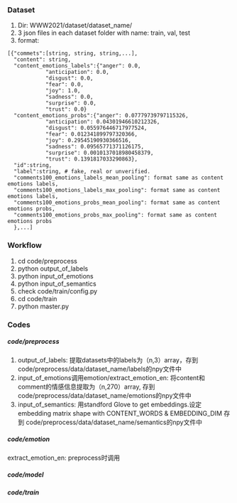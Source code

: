### Dataset
1. Dir: WWW2021/dataset/dataset_name/
2. 3 json files in each dataset folder with name: train, val, test
3. format:
```
[{"commets":[string, string, string,...],
  "content": string,
  "content_emotions_labels":{"anger": 0.0,
            "anticipation": 0.0,
            "disgust": 0.0,
            "fear": 0.0,
            "joy": 1.0,
            "sadness": 0.0,
            "surprise": 0.0,
            "trust": 0.0}
  "content_emotions_probs":{"anger": 0.07779739797115326,
            "anticipation": 0.04301946610212326,
            "disgust": 0.055976446717977524,
            "fear": 0.012341899797320366,
            "joy": 0.29545190930366516,
            "sadness": 0.09565771371126175,
            "surprise": 0.0010137018980458379,
            "trust": 0.1391817033290863},
  "id":string,
  "label":string, # fake, real or unverified.
  "comments100_emotions_labels_mean_pooling": format same as content emotions labels,
  "comments100_emotions_labels_max_pooling": format same as content emotions labels,
  "comments100_emotions_probs_mean_pooling": format same as content emotions probs,
  "comments100_emotions_probs_max_pooling": format same as content emotions probs
  },...]
```

### Workflow
1. cd code/preprocess
2. python output_of_labels
3. python input_of_emotions
4. python input_of_semantics
5. check code/train/config.py
6. cd code/train
7. python master.py

### Codes
##### code/preprocess
1. output_of_labels: 提取datasets中的labels为（n,3）array，存到code/preprocess/data/dataset_name/labels的npy文件中
2. input_of_emotions调用emotion/extract_emotion_en: 将content和comment的情感信息提取为（n,270）array, 存到code/preprocess/data/dataset_name/emotions的npy文件中
3. input_of_semantics: 用standford Glove to get embeddings.设定embedding matrix shape with CONTENT_WORDS & EMBEDDING_DIM
存到 code/preprocess/data/dataset_name/semantics的npy文件中
##### code/emotion
extract_emotion_en: preprocess时调用

##### code/model
##### code/train
